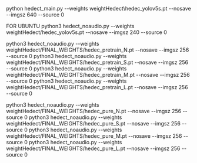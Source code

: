 python hedect_main.py --weights weightHedect\hedec_yolov5s.pt --nosave --imgsz 640 --source 0

FOR UBUNTU
python3 hedect_noaudio.py --weights weightHedect/hedec_yolov5s.pt --nosave --imgsz 240 --source 0

python3 hedect_noaudio.py --weights weightHedect/FINAL_WEIGHTS/hedec_pretrain_N.pt --nosave --imgsz 256 --source 0
python3 hedect_noaudio.py --weights weightHedect/FINAL_WEIGHTS/hedec_pretrain_S.pt --nosave --imgsz 256 --source 0
python3 hedect_noaudio.py --weights weightHedect/FINAL_WEIGHTS/hedec_pretrain_M.pt --nosave --imgsz 256 --source 0
python3 hedect_noaudio.py --weights weightHedect/FINAL_WEIGHTS/hedec_pretrain_L.pt --nosave --imgsz 256 --source 0

python3 hedect_noaudio.py --weights weightHedect/FINAL_WEIGHTS/hedec_pure_N.pt --nosave --imgsz 256 --source 0
python3 hedect_noaudio.py --weights weightHedect/FINAL_WEIGHTS/hedec_pure_S.pt --nosave --imgsz 256 --source 0
python3 hedect_noaudio.py --weights weightHedect/FINAL_WEIGHTS/hedec_pure_M.pt --nosave --imgsz 256 --source 0
python3 hedect_noaudio.py --weights weightHedect/FINAL_WEIGHTS/hedec_pure_L.pt --nosave --imgsz 256 --source 0